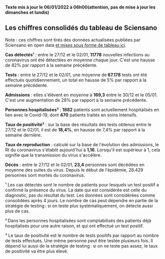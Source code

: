 <strong>Texte mis à jour le 06/01/2022 à 06h00(attention, pas de mise à jour les dimanches et lundis)</strong><h2>Les chiffres consolidés du tableau de Sciensano</h2><p>Note : ces chiffres sont tirés des données actualisées publiées par Sciensano en open data <a href='https://datastudio.google.com/embed/u/0/reporting/c14a5cfc-cab7-4812-848c-0369173148ab/page/ZwmOB_blank'>et mises sous forme de tableau ici</a>.<p><strong>Cas détectés¹</strong> : entre le 27/12 et le 02/01,<strong> 11778</strong> nouvelles infections au coronavirus ont été détectées en moyenne chaque jour. C'est une hausse de 82% par rapport à la semaine précédente.<p><strong>Tests</strong> : entre le 27/12 et le 02/01, une moyenne de<strong> 67.178</strong> tests ont été effectués quotidiennement, un total en hausse de 5% par rapport à la semaine précédente.<p><strong>Admissions</strong> : elles s'élèvent en moyenne à <strong> 169,3</strong> entre le 30/12 et le 05/01. C'est une augmentation de 28% par rapport à la semaine précédente.<p><strong>Personnes hospitalisées²</strong> : <strong>1882</strong> patients sont actuellement hospitalisés en lien avec le Covid-19, dont <strong>470</strong> patients traités en soins intensifs.<p><strong>Taux de positivité³</strong> : sur la base des résultats des tests obtenus entre le 27/12 et le 02/01, il est de <strong>18,4%</strong>, en hausse de 7,4% par rapport à la semaine dernière.<p><strong>Taux de reproduction</strong> : calculé sur la base de l'évolution des admissions, le Rt du coronavirus s'établit aujourd'hui à <strong>1,16</strong>. Lorsqu'il est supérieur à 1, cela signifie que la transmission du virus s'accélère.<p><strong>Décès</strong> : entre le 27/12 et le 02/01,<strong> 23,4</strong> personnes sont décédées en moyenne des suites du virus. Depuis le début de l'épidémie, 28.429 personnes sont mortes du coronavirus.<p>¹ Les cas détectés sont le nombre de patients pour lesquels un test positif a confirmé la présence du virus. La date qui est considérée est celle du diagnostic, pas du résultat du test. Les données sont considérées comme consolidées après 4 jours. Le nombre de cas peut dépendre en partie de la stratégie de testing : si on teste plus systématiquement, on détecte aussi plus de cas.<p>² Dans les personnes hospitalisées sont comptabilisés des patients déjà hospitalisés pour une autre raison, et qui ont effectué un test positif.<p>³ Le taux de positivité est le nombre de tests positifs par rapport au nombre de tests effectués. Une même personne peut être testée plusieurs fois. Il dépend lui aussi de la stratégie de testing : si on ne teste pas assez, le taux de positivité va être plus élevé.